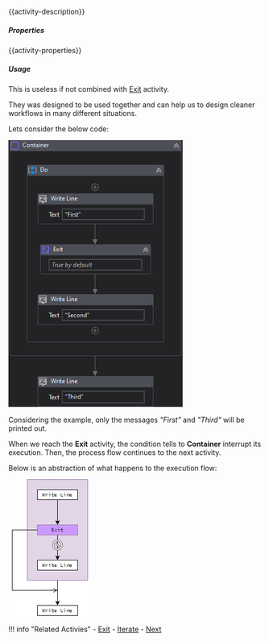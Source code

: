 {{activity-description}}

<div class="workflow-sprite container"></div>

##### Properties

{{activity-properties}}

##### Usage

This is useless if not combined with [Exit](Exit.md) activity.

They was designed to be used together and can help us to design cleaner workflows in many different situations.

Lets consider the below code:

![](../img/activities/container-sample.png)

Considering the example, only the messages *"First"* and *"Third"* will be printed out.

When we reach the **Exit** activity, the condition tells to **Container** interrupt its execution. Then, the process flow continues to the next activity.

Below is an abstraction of what happens to the execution flow:

![](../img/activities/container-explanation.png)

!!! info "Related Activies"
    - [Exit](Exit.md) 
    - [Iterate](Iterate.md)
    - [Next](Next.md)